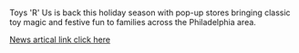 <h1></h1>

<p>Toys 'R' Us is back this holiday season with pop-up stores bringing classic toy magic and festive fun to families across the Philadelphia area.</p>

<p><a href="/BasicWebDev/YuDuoChenHTMLdoc.html" target="blank">News artical link click here</a></p>
